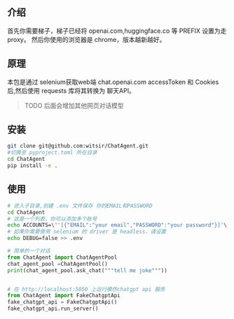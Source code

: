 ## 介绍
首先你需要梯子，梯子已经将 openai.com,huggingface.co 等 PREFIX 设置为走proxy。
然后你使用的浏览器是 chrome，版本越新越好。

## 原理
本包是通过 selenium获取web端 chat.openai.com accessToken 和 Cookies 后,然后使用 requests 库将其转换为 聊天API。

> TODO 后面会增加其他网页对话模型

## 安装
```bash
git clone git@github.com:witsir/ChatAgent.git
#切换至 pyproject.toml 所在目录 
cd ChatAgent
pip install -e .
```

## 使用
```bash
# 进入子目录,创建 .env 文件保存 你的EMAIL和PASSWORD
cd ChatAgent
# 这是一个列表，你可以添加多个账号
echo ACCOUNTS=\''[{"EMAIL":"your email","PASSWORD":"your password"}]'\' > .env
# 如果你需要使用 selenium 的 driver 是 headless，请设置
echo DEBUG=false >> .env
```
```python
# 简单的一个对话
from ChatAgent import ChatAgentPool
chat_agent_pool =ChatAgentPool()
print(chat_agent_pool.ask_chat("""tell me joke"""))


# 在 http://localhost:5050 上运行模仿chatgpt api 服务 
from ChatAgent import FakeChatgptApi
fake_chatgpt_api = FakeChatgptApi()
fake_chatgpt_api.run_server()
```
